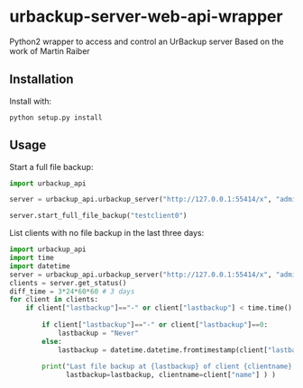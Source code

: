 # urbackup-server-web-api-wrapper
Python2 wrapper to access and control an UrBackup server
Based on the work of Martin Raiber

## Installation

Install with:

	python setup.py install

## Usage

Start a full file backup:

```python
import urbackup_api

server = urbackup_api.urbackup_server("http://127.0.0.1:55414/x", "admin", "foo")

server.start_full_file_backup("testclient0")
```

List clients with no file backup in the last three days:

```python
import urbackup_api
import time
import datetime
server = urbackup_api.urbackup_server("http://127.0.0.1:55414/x", "admin", "foo")
clients = server.get_status()
diff_time = 3*24*60*60 # 3 days
for client in clients:    
    if client["lastbackup"]=="-" or client["lastbackup"] < time.time() - diff_time:
            
        if client["lastbackup"]=="-" or client["lastbackup"]==0:
            lastbackup = "Never"
        else:
            lastbackup = datetime.datetime.fromtimestamp(client["lastbackup"]).strftime("%x %X")
                        
        print("Last file backup at {lastbackup} of client {clientname} is older than three days".format(
              lastbackup=lastbackup, clientname=client["name"] ) )
```

